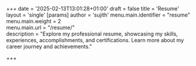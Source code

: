 +++
date = '2025-02-13T13:01:28+01:00'
draft = false
title = 'Resume'
layout = 'single'
[params]
    author = 'sujith'
menu.main.identifier = "resume"
menu.main.weight = 2       
menu.main.url = "/resume/"       
description = "Explore my professional resume, showcasing my skills, experiences, accomplishments, and certifications. Learn more about my career journey and achievements."

+++